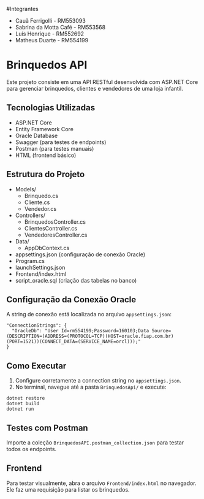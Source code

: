 #Integrantes
 - Cauã Ferrigolli - RM553093
 - Sabrina da Motta Café - RM553568
 - Luís Henrique - RM552692
 - Matheus Duarte - RM554199
   
# Brinquedos API

Este projeto consiste em uma API RESTful desenvolvida com ASP.NET Core para gerenciar brinquedos, clientes e vendedores de uma loja infantil.

## Tecnologias Utilizadas

- ASP.NET Core
- Entity Framework Core
- Oracle Database
- Swagger (para testes de endpoints)
- Postman (para testes manuais)
- HTML (frontend básico)

## Estrutura do Projeto

- Models/
  - Brinquedo.cs
  - Cliente.cs
  - Vendedor.cs
- Controllers/
  - BrinquedosController.cs
  - ClientesController.cs
  - VendedoresController.cs
- Data/
  - AppDbContext.cs
- appsettings.json (configuração de conexão Oracle)
- Program.cs
- launchSettings.json
- Frontend/index.html
- script_oracle.sql (criação das tabelas no banco)

## Configuração da Conexão Oracle

A string de conexão está localizada no arquivo `appsettings.json`:

```
"ConnectionStrings": {
  "OracleDb": "User Id=rm554199;Password=160103;Data Source=(DESCRIPTION=(ADDRESS=(PROTOCOL=TCP)(HOST=oracle.fiap.com.br)(PORT=1521))(CONNECT_DATA=(SERVICE_NAME=orcl)));"
}
```

## Como Executar

1. Configure corretamente a connection string no `appsettings.json`.
2. No terminal, navegue até a pasta `BrinquedosApi/` e execute:

```
dotnet restore
dotnet build
dotnet run
```

## Testes com Postman

Importe a coleção `BrinquedosAPI.postman_collection.json` para testar todos os endpoints.

## Frontend

Para testar visualmente, abra o arquivo `Frontend/index.html` no navegador. Ele faz uma requisição para listar os brinquedos.
